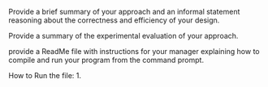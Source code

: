 Provide a brief summary of your approach and an informal statement reasoning about the correctness and efficiency of your design. 

Provide a summary of the experimental evaluation of your approach. 

provide a ReadMe file with instructions for your manager explaining how to compile and run your program from the command prompt.

How to Run the file:
1.